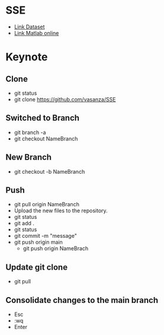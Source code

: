 # SSE

- [Link Dataset](https://openei.org/datasets/files/961/pub/COMMERCIAL_LOAD_DATA_E_PLUS_OUTPUT/)
- [Link Matlab online](https://matlab.mathworks.com/)

# Keynote
## Clone
- git status
- git clone https://github.com/vasanza/SSE
## Switched to Branch
- git branch -a
- git checkout NameBranch

## New Branch
- git checkout -b NameBranch

## Push
- git pull origin NameBranch
- Upload the new files to the repository.
- git status
- git add .
- git status
- git commit -m "message"
- git push origin main
  - git push origin NameBrach

## Update git clone
- git pull

## Consolidate changes to the main branch
- Esc
- :wq
- Enter
